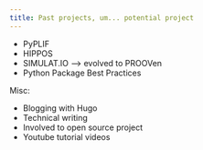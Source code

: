 ```yaml
---
title: Past projects, um... potential project
---
```


- PyPLIF
- HIPPOS
- SIMULAT.IO --> evolved to PROOVen
- Python Package Best Practices

Misc:
- Blogging with Hugo
- Technical writing
- Involved to open source project
- Youtube tutorial videos